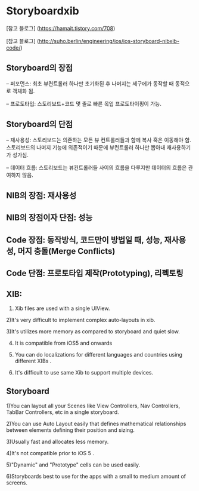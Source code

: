 # Storyboardxib

[참고 블로그] (https://hamait.tistory.com/708)

[참고 블로그] (http://suho.berlin/engineering/ios/ios-storyboard-nibxib-code/)

## Storyboard의 장점

– 퍼포먼스: 최초 뷰컨트롤러 하나만 초기화된 후 나머지는 세구에가 동작할 때 동적으로 객체화 됨.

– 프로토타입: 스토리보드+코드 몇 줄로 빠른 목업 프로토타이핑이 가능.

 

## Storyboard의 단점

– 재사용성: 스토리보드는 의존하는 모든 뷰 컨트롤러들과 함께 복사 혹은 이동해야 함.   스토리보드의 나머지 기능에 의존적이기 때문에 뷰컨트롤러 하나만 뽑아내 재사용하기가 성가심.

– 데이터 흐름: 스토리보드는 뷰컨트롤러들 사이의 흐름을 다루지만 데이터의 흐름은 관여하지 않음.

## NIB의 장점: 재사용성

## NIB의 장점이자 단점: 성능

## Code 장점: 동작방식, 코드만이 방법일 때, 성능, 재사용성, 머지 충돌(Merge Conflicts)

## Code 단점: 프로토타입 제작(Prototyping), 리펙토링

## XIB:

1) Xib files are used with a single UIView.

2)It's very difficult to implement complex auto-layouts in xib.

3)It's utilizes more memory as compared to storyboard and quiet slow.

4) It is compatible from iOS5 and onwards

5) You can do localizations for different languages and countries using different XIBs .

6) It's difficult to use same Xib to support multiple devices.

## Storyboard

1)You can layout all your Scenes like View Controllers, Nav Controllers, TabBar Controllers, etc in a single storyboard.

2)You can use Auto Layout easily that defines mathematical relationships between elements defining their position and sizing.

3)Usually fast and allocates less memory.

4)It's not compatible prior to iOS 5 .

5)"Dynamic" and "Prototype" cells can be used easily.

6)Storyboards best to use for the apps with a small to medium amount of screens.